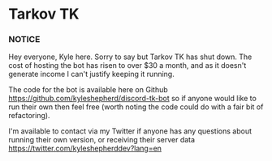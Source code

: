 # Tarkov TK

### NOTICE

Hey everyone, Kyle here. Sorry to say but Tarkov TK has shut down. The cost of hosting the bot has risen to over $30 a month, and as it doesn't generate income I can't justify keeping it running.

The code for the bot is available here on Github https://github.com/kyleshepherd/discord-tk-bot so if anyone would like to run their own then feel free (worth noting the code could do with a fair bit of refactoring).

I'm available to contact via my Twitter if anyone has any questions about running their own version, or receiving their server data https://twitter.com/kyleshepherddev?lang=en


